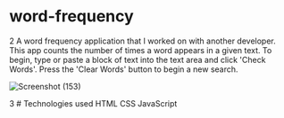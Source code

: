 
# word-frequency
2
A word frequency application that I worked on with another developer. This app counts the number of times a word appears in a given text. To begin, type or paste a block of text into the text area and click 'Check Words'. Press the 'Clear Words' button to begin a new search.

![Screenshot (153)](https://user-images.githubusercontent.com/109078860/191993954-8eaaa180-a4f6-442f-9eb3-98daa642ad23.png)

3
​# Technologies used
HTML
CSS
JavaScript

